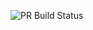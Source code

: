 ![PR Build Status](https://github.com/wille1337/min-coola-app/actions/workflows/pull_request_check.yml/badge.svg)